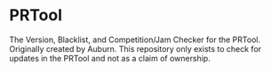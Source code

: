 # PRTool
The Version, Blacklist, and Competition/Jam Checker for the PRTool. Originally created by Auburn. This repository only exists to check for updates in the PRTool and not as a claim of ownership.

